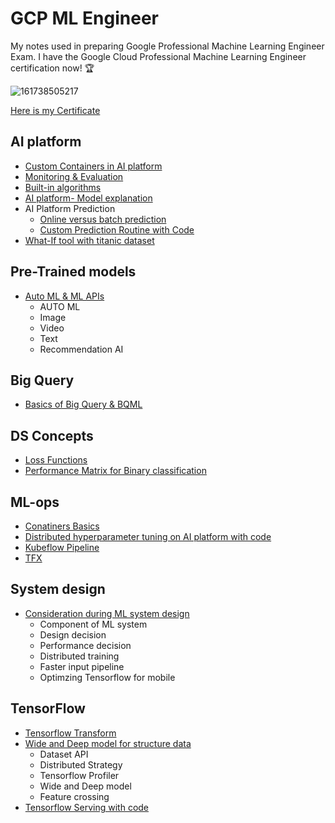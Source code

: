 # GCP ML Engineer

My notes used in preparing Google Professional Machine Learning Engineer Exam. I have the Google Cloud Professional Machine Learning Engineer certification now! 🏆

![161738505217](https://user-images.githubusercontent.com/37735152/113469877-b772ce80-946e-11eb-9108-ca0b6e039c9f.png)


[Here is my Certificate](https://www.credential.net/2e923cd0-dea6-46ef-8db1-402aaaa69d64?key=ebc95ea03d3207f53b0ef127d8f9a40287cb64fd3f24f696f6beaaf02a6d825e)

## AI platform

- [Custom Containers in AI platform](https://github.com/rshah1990/GCP_ML/tree/main/AI%20Platform/Custom%20containers)
- [Monitoring & Evaluation](https://github.com/rshah1990/GCP_ML/tree/main/AI%20Platform/Monitoring_Evaluation)
- [Built-in algorithms](https://github.com/rshah1990/GCP_ML/tree/main/AI%20Platform/build-in-algo)
- [AI platform- Model explanation](https://github.com/rshah1990/GCP_ML/tree/main/AI%20Platform/explanation)
- AI Platform Prediction 
  - [Online versus batch prediction](https://github.com/rshah1990/GCP_ML/tree/main/AI%20Platform/predictions)
  - [Custom Prediction Routine with Code](https://github.com/rshah1990/GCP_ML/tree/main/AI%20Platform/predictions/custom_prediction_routine)
- [What-If tool with titanic dataset](https://github.com/rshah1990/Python/tree/master/Model%20explanation/What-If%20tool%20Titanic%20dataset)


## Pre-Trained models 

- [Auto ML & ML APIs](https://github.com/rshah1990/GCP_ML/tree/main/AUTOML_ML_API)
  - AUTO ML 
  - Image 
  - Video
  - Text
  - Recommendation AI

## Big Query 

- [Basics of Big Query & BQML](https://github.com/rshah1990/GCP_ML/tree/main/Big_query)

## DS Concepts

- [Loss Functions](https://github.com/rshah1990/GCP_ML/blob/main/DS_Concepts/loss_functions.md)
- [Performance Matrix for Binary classification](https://github.com/rshah1990/GCP_ML/blob/main/DS_Concepts/performance_matrix.md)

## ML-ops

- [Conatiners Basics](https://github.com/rshah1990/GCP_ML/tree/main/ml-ops/containers)
- [Distributed hyperparameter tuning on AI platform with code](https://github.com/rshah1990/GCP_ML/tree/main/ml-ops/hyperparameter-tuning)
- [Kubeflow Pipeline](https://github.com/rshah1990/GCP_ML/tree/main/ml-ops/kubeflow_pipeline)
- [TFX](https://github.com/rshah1990/GCP_ML/tree/main/ml-ops/tfx)

## System design

- [Consideration during ML system design](https://github.com/rshah1990/GCP_ML/tree/main/system_design)
  - Component of ML system
  - Design decision
  - Performance decision
  - Distributed training
  - Faster input pipeline
  - Optimzing Tensorflow for mobile

## TensorFlow

- [Tensorflow Transform](https://github.com/rshah1990/Tensorflow/tree/main/Transform)
- [Wide and Deep model for structure data](https://github.com/rshah1990/Tensorflow/tree/main/structure_data)
  - Dataset API
  - Distributed Strategy
  - Tensorflow Profiler
  - Wide and Deep model
  - Feature crossing
- [Tensorflow Serving with code](https://github.com/rshah1990/Tensorflow/tree/main/tensorflow_serving)
